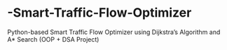 # -Smart-Traffic-Flow-Optimizer
Python-based Smart Traffic Flow Optimizer using Dijkstra’s Algorithm and A* Search (OOP + DSA Project)
